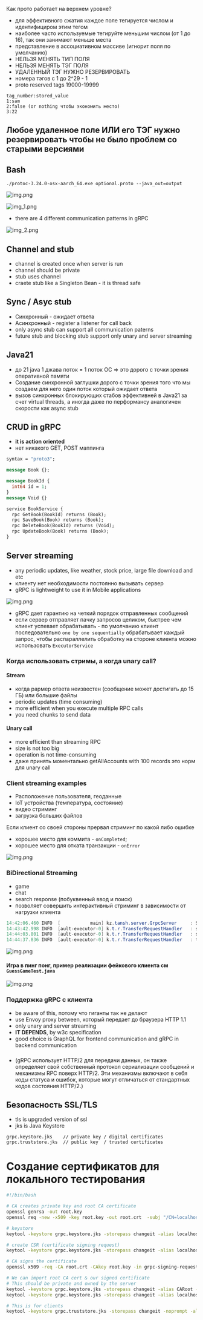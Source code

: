 Как прото работает на верхнем уровне?

- для эффективного сжатия каждое поле тегируется числом и идентифициром этим тегом
- наиболее часто используемые тегируйте меньшим числом (от 1 до 16), так они занимают меньше места
- представление в ассоциативном массиве (игнорит поля по умолчанию)
- НЕЛЬЗЯ МЕНЯТЬ ТИП ПОЛЯ
- НЕЛЬЗЯ МЕНЯТЬ ТЭГ ПОЛЯ
- УДАЛЕННЫЙ ТЭГ НУЖНО РЕЗЕРВИРОВАТЬ
- номера тэгов с 1 до 2^29 - 1 
- proto reserved tags 19000-19999

```
tag_number:stored_value
1:sam
2:false (or nothing чтобы экономить место)
3:22
```

## Любое удаленное поле ИЛИ его ТЭГ нужно резервировать чтобы не было проблем со старыми версиями

## Bash
```
./protoc-3.24.0-osx-aarch_64.exe optional.proto --java_out=output
```


![img.png](img/img.png)


![img_1.png](img/img_1.png)


- there are 4 different communication patterns in gRPC

![img_2.png](img/img_2.png)

## Channel and stub

- channel is created once when server is run
- channel should be private
- stub uses channel
- craete stub like a Singleton Bean - it is thread safe

## Sync / Asyc stub
- Синхронный - ожидает ответа
- Асинхронный - register a listener for call back
- only async stub can support all communication paterns
- future stub and blocking stub support only unary and server streaming
## Java21
- до 21 java 1 джава поток = 1 поток ОС => это дорого с точки зрения оперативной памяти
- Создание синхронной заглушки дорого с точки зрения того что мы создаем для него один поток который ожидает ответа
- вызов синхронных блокирующих стабов эффективней в Java21 за счет virtual threads, а иногда даже по перформансу аналогичен скорости как async stub


## CRUD in gRPC 
- **it is action oriented**
- нет никакого GET, POST маппинга

```protobuf
syntax = "proto3";

message Book {};

message BookId {
  int64 id = 1;
}
message Void {}

service BookService {
  rpc GetBook(BookId) returns (Book);
  rpc SaveBook(Book) returns (Book);
  rpc DeleteBook(BookId) returns (Void);
  rpc UpdateBook(Book) returns (Book);
}
```

## Server streaming
- any periodic updates, like weather, stock price, large file download and etc
- клиенту нет необходимости постоянно вызывать сервер
- gRPC is lightweight to use it in Mobile applications

![img.png](img/server-streaming.png)

- gRPC дает гарантию на четкий порядок отправленных сообщений
- если сервер отправляет пачку запросов целиком, быстрее чем клиент успевает обрабатывать - по умолчанию клиент последовательно `one by one sequentially` обрабатывает каждый запрос, 
чтобы распараллелить обработку на стороне клиента можно использовать `ExecutorService`
### Когда использовать стримы, а когда unary call?

#### Stream
- когда рармер ответа неизвестен (сообщение может достигать до 15 ГБ) или большие файлы
- periodic updates (time consuming)
- more efficient when you execute multiple RPC calls
- you need chunks to send data

#### Unary call
- more efficient than streaming RPC
- size is not too big
- operation is not time-consuming
- даже принять моментально getAllAccounts with 100 records это норм для unary call


### Client streaming examples
- Расположение пользователя, геоданные
- IoT устройства (температура, состояние)
- видео стриминг
- загрузка больших файлов

Если клиент со своей стороны прервал стриминг по какой либо ошибке
- хорошее место для коммита - `onCompleted`;
- хорошее место для отката транзакции - `onError`


![img.png](img/client-streaming.png)


### BiDirectional Streaming
- game
- chat
- search response (побуквенный ввод и поиск)
- позволяет совершить интерактивный стриминг в зависимости от нагрузки клиента
```java
14:42:06.460 INFO  [           main] kz.tansh.server.GrpcServer     : Server started on port: 6565, services: [v15.BankService, v15.TransferService]
14:43:42.998 INFO  [ault-executor-0] k.t.r.TransferRequestHandler   : success money transfer, from: 1, to: 2, amount: 10
14:44:03.801 INFO  [ault-executor-0] k.t.r.TransferRequestHandler   : success money transfer, from: 2, to: 1, amount: 100
14:44:37.836 INFO  [ault-executor-0] k.t.r.TransferRequestHandler   : transfer completed from the client side, request stream is finished
```

![img.png](img/bi-streaming.png)

#### Игра в пинг понг, пример реализации фейкового клиента см `GuessGameTest.java`

![img.png](img/guess-game.png)

### Поддержка gRPC с клиента
- be aware of this, потому что гиганты так не делают
- use Envoy proxy between, который передает до браузера HTTP 1.1 
- only unary and server streaming
- **IT DEPENDS**, by w3c specification
- good choice is GraphQL for frontend communication and gRPC in backend communication


###
- (gRPC использует HTTP/2 для передачи данных, он также определяет свой собственный протокол сериализации сообщений и механизмы RPC поверх HTTP/2. Эти механизмы включают в себя коды статуса и ошибок, которые могут отличаться от стандартных кодов состояния HTTP/2.)

## Безопасность SSL/TLS
- tls is upgraded version of ssl
- jks is Java Keystore
```
grpc.keystore.jks    // private key / digital certificates
grpc.truststore.jks  // public key  / trusted certificates
```

# Создание сертификатов для локального тестирования

```bash
#!/bin/bash

# CA creates private key and root CA certificate
openssl genrsa -out root.key
openssl req -new -x509 -key root.key -out root.crt  -subj "/CN=localhost" -nodes

# keystore
keytool -keystore grpc.keystore.jks -storepass changeit -alias localhost -validity 3650 -genkey -keyalg RSA -dname "CN=localhost"

# create CSR (certificate signing request)
keytool -keystore grpc.keystore.jks -storepass changeit -alias localhost -certreq -file grpc-signing-request.crt

# CA signs the certificate
openssl x509 -req -CA root.crt -CAkey root.key -in grpc-signing-request.crt -out grpc-signed.crt -days 3650 -CAcreateserial

# We can import root CA cert & our signed certificate
# This should be private and owned by the server
keytool -keystore grpc.keystore.jks -storepass changeit -alias CARoot -import -file root.crt -noprompt
keytool -keystore grpc.keystore.jks -storepass changeit -alias localhost -import -file grpc-signed.crt -noprompt

# This is for clients
keytool -keystore grpc.truststore.jks -storepass changeit -noprompt -alias CARoot -import -file root.crt
```
